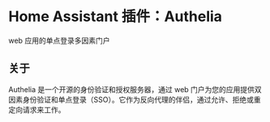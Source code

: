 # Home Assistant 插件：Authelia

web 应用的单点登录多因素门户

## 关于

Authelia 是一个开源的身份验证和授权服务器，通过 web 门户为您的应用提供双因素身份验证和单点登录（SSO）。它作为反向代理的伴侣，通过允许、拒绝或重定向请求来工作。